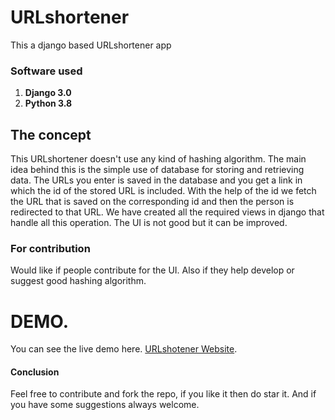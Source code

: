 # URLshortener
This a django based URLshortener app

### Software used
1. **Django 3.0**
2. **Python 3.8**

## The concept
This URLshortener doesn't use any kind of hashing algorithm. 
The main idea behind this is the simple use of database for storing and retrieving data.
The URLs you enter is saved in the database and you get a link in which the id of the stored URL is included. With the help of the id we fetch the URL that is saved  on the corresponding id and then the person is redirected to that URL. 
We have created all the required views in django that handle all this operation. The UI is not good but it can be improved.

### For contribution
Would like if people contribute for the UI. Also if they help develop or suggest good hashing algorithm.

# DEMO.
You can see the live demo here. [URLshotener Website](http://hdck007.pythonanywhere.com/).

#### Conclusion
Feel free to contribute and fork the repo, if you like it then do star it. And if you have some suggestions always welcome.
